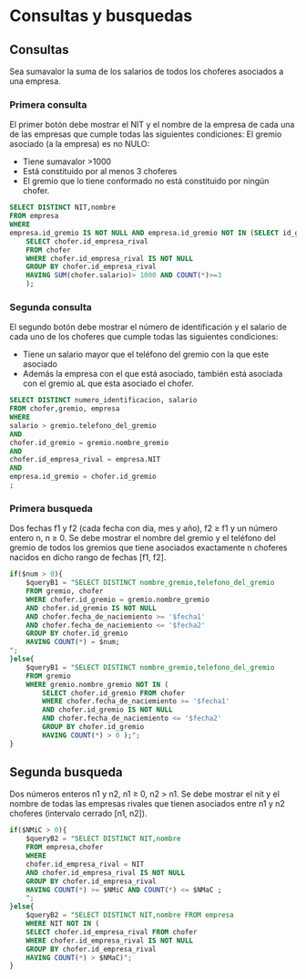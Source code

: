 # Consultas y busquedas

## Consultas

Sea sumavalor la suma de los salarios de todos los choferes asociados a una empresa.

### Primera consulta

El primer botón debe mostrar el NIT y el nombre de la empresa de cada una de las empresas que cumple todas las siguientes condiciones: El gremio asociado (a la empresa) es no NULO:

- Tiene sumavalor >1000
- Está constituido por al menos 3 choferes
- El gremio que lo tiene conformado no está constituido por ningún chofer.

```sql
SELECT DISTINCT NIT,nombre 
FROM empresa
WHERE 
empresa.id_gremio IS NOT NULL AND empresa.id_gremio NOT IN (SELECT id_gremio FROM chofer) AND NIT IN (
    SELECT chofer.id_empresa_rival 
    FROM chofer
    WHERE chofer.id_empresa_rival IS NOT NULL
	GROUP BY chofer.id_empresa_rival
    HAVING SUM(chofer.salario)> 1000 AND COUNT(*)>=3
	);
```

### Segunda consulta


El segundo botón debe mostrar el número de identificación y el salario de cada uno de los choferes que cumple todas las siguientes condiciones:

- Tiene un salario mayor que el teléfono del gremio con la que este asociado
- Además la empresa con el que está asociado, también está asociada con el gremio aL que esta asociado el chofer.


```sql
SELECT DISTINCT numero_identificacion, salario
FROM chofer,gremio, empresa
WHERE
salario > gremio.telefono_del_gremio
AND
chofer.id_gremio = gremio.nombre_gremio
AND 
chofer.id_empresa_rival = empresa.NIT
AND
empresa.id_gremio = chofer.id_gremio
;
```

### Primera busqueda

Dos fechas f1 y f2 (cada fecha con día, mes y año), f2 ≥ f1 y un número entero n, n ≥ 0. Se debe mostrar el nombre del gremio y el teléfono del gremio de todos los gremios que tiene asociados exactamente n choferes nacidos en dicho rango de fechas [f1, f2].

```sql
if($num > 0){
    $queryB1 = "SELECT DISTINCT nombre_gremio,telefono_del_gremio
    FROM gremio, chofer
    WHERE chofer.id_gremio = gremio.nombre_gremio 
    AND chofer.id_gremio IS NOT NULL
    AND chofer.fecha_de_naciemiento >= '$fecha1'
    AND chofer.fecha_de_naciemiento <= '$fecha2'
    GROUP BY chofer.id_gremio
    HAVING COUNT(*) = $num;
";
}else{
    $queryB1 = "SELECT DISTINCT nombre_gremio,telefono_del_gremio 
    FROM gremio
    WHERE gremio.nombre_gremio NOT IN ( 
        SELECT chofer.id_gremio FROM chofer 
        WHERE chofer.fecha_de_naciemiento >= '$fecha1'
        AND chofer.id_gremio IS NOT NULL
        AND chofer.fecha_de_naciemiento <= '$fecha2' 
        GROUP BY chofer.id_gremio 
        HAVING COUNT(*) > 0 );";        
}
```

## Segunda busqueda

Dos números enteros n1 y n2, n1 ≥ 0, n2 > n1. Se debe mostrar el nit y el nombre de todas las empresas rivales que tienen asociados entre n1 y n2 choferes (intervalo cerrado [n1, n2]).

```sql
if($NMiC > 0){
    $queryB2 = "SELECT DISTINCT NIT,nombre
    FROM empresa,chofer
    WHERE 
    chofer.id_empresa_rival = NIT
    AND chofer.id_empresa_rival IS NOT NULL
    GROUP BY chofer.id_empresa_rival
    HAVING COUNT(*) >= $NMiC AND COUNT(*) <= $NMaC ;
    ";
}else{
    $queryB2 = "SELECT DISTINCT NIT,nombre FROM empresa 
    WHERE NIT NOT IN ( 
    SELECT chofer.id_empresa_rival FROM chofer 
    WHERE chofer.id_empresa_rival IS NOT NULL
    GROUP BY chofer.id_empresa_rival 
    HAVING COUNT(*) > $NMaC)";
}
```